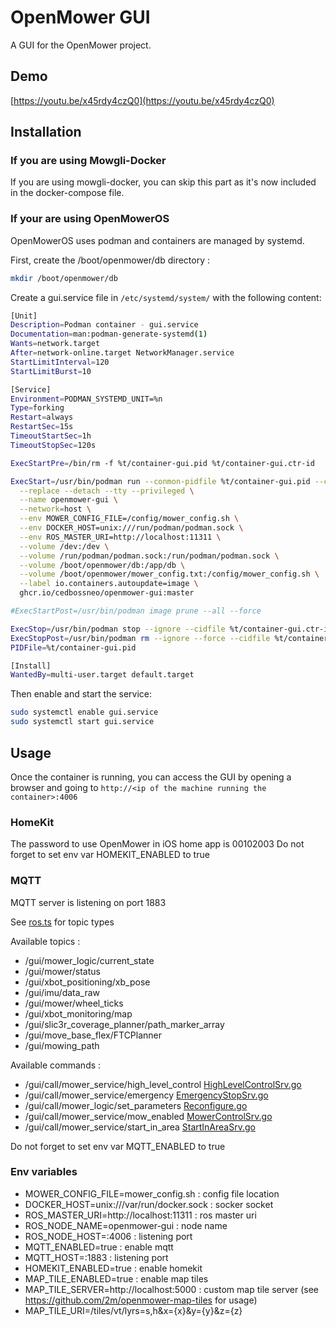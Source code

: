 # OpenMower GUI

A GUI for the OpenMower project.

## Demo

[https://youtu.be/x45rdy4czQ0](https://youtu.be/x45rdy4czQ0)

## Installation

### If you are using Mowgli-Docker

If you are using mowgli-docker, you can skip this part as it's now included in the docker-compose file.

### If your are using OpenMowerOS

OpenMowerOS uses podman and containers are managed by systemd.

First, create the /boot/openmower/db directory :

```bash
mkdir /boot/openmower/db
```

Create a gui.service file in `/etc/systemd/system/` with the following content:

```bash
[Unit]
Description=Podman container - gui.service
Documentation=man:podman-generate-systemd(1)
Wants=network.target
After=network-online.target NetworkManager.service
StartLimitInterval=120
StartLimitBurst=10

[Service]
Environment=PODMAN_SYSTEMD_UNIT=%n
Type=forking
Restart=always
RestartSec=15s
TimeoutStartSec=1h
TimeoutStopSec=120s

ExecStartPre=/bin/rm -f %t/container-gui.pid %t/container-gui.ctr-id

ExecStart=/usr/bin/podman run --conmon-pidfile %t/container-gui.pid --cidfile %t/container-gui.ctr-id --cgroups=no-conmon \
  --replace --detach --tty --privileged \
  --name openmower-gui \
  --network=host \
  --env MOWER_CONFIG_FILE=/config/mower_config.sh \
  --env DOCKER_HOST=unix:///run/podman/podman.sock \
  --env ROS_MASTER_URI=http://localhost:11311 \
  --volume /dev:/dev \
  --volume /run/podman/podman.sock:/run/podman/podman.sock \
  --volume /boot/openmower/db:/app/db \
  --volume /boot/openmower/mower_config.txt:/config/mower_config.sh \
  --label io.containers.autoupdate=image \
  ghcr.io/cedbossneo/openmower-gui:master

#ExecStartPost=/usr/bin/podman image prune --all --force

ExecStop=/usr/bin/podman stop --ignore --cidfile %t/container-gui.ctr-id -t 10
ExecStopPost=/usr/bin/podman rm --ignore --force --cidfile %t/container-gui.ctr-id
PIDFile=%t/container-gui.pid

[Install]
WantedBy=multi-user.target default.target
```

Then enable and start the service:

```bash
sudo systemctl enable gui.service
sudo systemctl start gui.service
```

## Usage

Once the container is running, you can access the GUI by opening a browser and going
to `http://<ip of the machine running the container>:4006`

### HomeKit

The password to use OpenMower in iOS home app is 00102003
Do not forget to set env var HOMEKIT_ENABLED to true

### MQTT

MQTT server is listening on port 1883

See [ros.ts](web%2Fsrc%2Ftypes%2Fros.ts) for topic types

Available topics :

- /gui/mower_logic/current_state
- /gui/mower/status
- /gui/xbot_positioning/xb_pose
- /gui/imu/data_raw
- /gui/mower/wheel_ticks
- /gui/xbot_monitoring/map
- /gui/slic3r_coverage_planner/path_marker_array
- /gui/move_base_flex/FTCPlanner
- /gui/mowing_path

Available commands :

- /gui/call/mower_service/high_level_control [HighLevelControlSrv.go](pkg%2Fmsgs%2Fmower_msgs%2FHighLevelControlSrv.go)
- /gui/call/mower_service/emergency [EmergencyStopSrv.go](pkg%2Fmsgs%2Fmower_msgs%2FEmergencyStopSrv.go)
- /gui/call/mower_logic/set_parameters [Reconfigure.go](pkg%2Fmsgs%2Fdynamic_reconfigure%2FReconfigure.go)
- /gui/call/mower_service/mow_enabled [MowerControlSrv.go](pkg%2Fmsgs%2Fmower_msgs%2FMowerControlSrv.go)
- /gui/call/mower_service/start_in_area [StartInAreaSrv.go](pkg%2Fmsgs%2Fmower_msgs%2FStartInAreaSrv.go)

Do not forget to set env var MQTT_ENABLED to true

### Env variables

- MOWER_CONFIG_FILE=mower_config.sh : config file location
- DOCKER_HOST=unix:///var/run/docker.sock : socker socket
- ROS_MASTER_URI=http://localhost:11311 : ros master uri
- ROS_NODE_NAME=openmower-gui : node name
- ROS_NODE_HOST=:4006 : listening port
- MQTT_ENABLED=true : enable mqtt
- MQTT_HOST=:1883 : listening port
- HOMEKIT_ENABLED=true : enable homekit
- MAP_TILE_ENABLED=true : enable map tiles
- MAP_TILE_SERVER=http://localhost:5000 : custom map tile server (see https://github.com/2m/openmower-map-tiles for
  usage)
- MAP_TILE_URI=/tiles/vt/lyrs=s,h&x={x}&y={y}&z={z}

